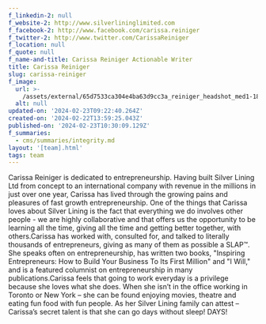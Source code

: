 ```yaml
---
f_linkedin-2: null
f_website-2: http://www.silverlininglimited.com
f_facebook-2: http://www.facebook.com/carissa.reiniger
f_twitter-2: http://www.twitter.com/CarissaReiniger
f_location: null
f_quote: null
f_name-and-title: Carissa Reiniger Actionable Writer
title: Carissa Reiniger
slug: carissa-reiniger
f_image:
  url: >-
    /assets/external/65d7533ca304e4ba63d9cc3a_reiniger_headshot_med1-180x220.jpeg
  alt: null
updated-on: '2024-02-23T09:22:40.264Z'
created-on: '2024-02-22T13:59:25.043Z'
published-on: '2024-02-23T10:30:09.129Z'
f_summaries:
  - cms/summaries/integrity.md
layout: '[team].html'
tags: team
---
```


Carissa Reiniger is dedicated to entrepreneurship. Having built Silver Lining Ltd from concept to an international company with revenue in the millions in just over one year, Carissa has lived through the growing pains and pleasures of fast growth entrepreneurship. One of the things that Carissa loves about Silver Lining is the fact that everything we do involves other people - we are highly collaborative and that offers us the opportunity to be learning all the time, giving all the time and getting better together, with others.Carissa has worked with, consulted for, and talked to literally thousands of entrepreneurs, giving as many of them as possible a SLAP™. She speaks often on entrepreneurship, has written two books, "Inspiring Entrepreneurs: How to Build Your Business To Its First Million" and "I Will," and is a featured columnist on entrepreneurship in many publications.Carissa feels that going to work everyday is a privilege because she loves what she does. When she isn’t in the office working in Toronto or New York – she can be found enjoying movies, theatre and eating fun food with fun people. As her Silver Lining family can attest – Carissa’s secret talent is that she can go days without sleep! DAYS!
